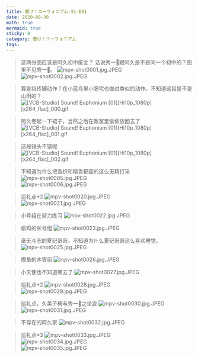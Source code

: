 ```yaml
---
title: 響け！ユーフォニアム-S1-E01
date: 2020-08-30
math: true
mermaid: true
sticky: 0
category: 響け！ユーフォニアム
tags:
---
```


> 这两张图应该是阿久初中废金？
> 话说秀一🐔跟阿久是不是同一个初中的？图里不见秀一🐔。
![mpv-shot0001.jpg.JPEG](https://filebed.cellargalaxy.workers.dev/blog/spirit/響け！ユーフォニアム/S1/E01/20200830/mpv-shot0001.jpg.JPEG)  
![mpv-shot0002.jpg.JPEG](https://filebed.cellargalaxy.workers.dev/blog/spirit/響け！ユーフォニアム/S1/E01/20200830/mpv-shot0002.jpg.JPEG)

> 算是祖传脚动作？在小蓝鸟里小肥宅也做过类似的动作。不知道这段是不是山田的？
![[VCB-Studio] Sound! Euphonium [01][Hi10p_1080p][x264_flac]_000.gif](https://filebed.cellargalaxy.workers.dev/blog/spirit/響け！ユーフォニアム/S1/E01/20200830/%5BVCB-Studio%5D%20Sound%21%20Euphonium%20%5B01%5D%5BHi10p_1080p%5D%5Bx264_flac%5D_000.gif)

> 阿久卷起一下裙子，当然之后在教室里偷偷放回去了
![[VCB-Studio] Sound! Euphonium [01][Hi10p_1080p][x264_flac]_001.gif](https://filebed.cellargalaxy.workers.dev/blog/spirit/響け！ユーフォニアム/S1/E01/20200830/%5BVCB-Studio%5D%20Sound%21%20Euphonium%20%5B01%5D%5BHi10p_1080p%5D%5Bx264_flac%5D_001.gif)

> 这段镜头不错呢
![[VCB-Studio] Sound! Euphonium [01][Hi10p_1080p][x264_flac]_002.gif](https://filebed.cellargalaxy.workers.dev/blog/spirit/響け！ユーフォニアム/S1/E01/20200830/%5BVCB-Studio%5D%20Sound%21%20Euphonium%20%5B01%5D%5BHi10p_1080p%5D%5Bx264_flac%5D_002.gif)

> 不知道为什么把香织和晴香都画的这么无精打采
![mpv-shot0005.jpg.JPEG](https://filebed.cellargalaxy.workers.dev/blog/spirit/響け！ユーフォニアム/S1/E01/20200830/mpv-shot0005.jpg.JPEG)  
![mpv-shot0006.jpg.JPEG](https://filebed.cellargalaxy.workers.dev/blog/spirit/響け！ユーフォニアム/S1/E01/20200830/mpv-shot0006.jpg.JPEG)  

> 巡礼点*2
![mpv-shot0020.jpg.JPEG](https://filebed.cellargalaxy.workers.dev/blog/spirit/響け！ユーフォニアム/S1/E01/20200830/mpv-shot0020.jpg.JPEG)  
![mpv-shot0021.jpg.JPEG](https://filebed.cellargalaxy.workers.dev/blog/spirit/響け！ユーフォニアム/S1/E01/20200830/mpv-shot0021.jpg.JPEG)  

> 小号组在努力练习
![mpv-shot0022.jpg.JPEG](https://filebed.cellargalaxy.workers.dev/blog/spirit/響け！ユーフォニアム/S1/E01/20200830/mpv-shot0022.jpg.JPEG)

> 偷鸡的长号组
![mpv-shot0023.jpg.JPEG](https://filebed.cellargalaxy.workers.dev/blog/spirit/響け！ユーフォニアム/S1/E01/20200830/mpv-shot0023.jpg.JPEG)

> 毫无斗志的夏纪哥哥。不知道为什么夏纪哥哥这么喜欢睡觉。
![mpv-shot0025.jpg.JPEG](https://filebed.cellargalaxy.workers.dev/blog/spirit/響け！ユーフォニアム/S1/E01/20200830/mpv-shot0025.jpg.JPEG)

> 摸鱼的木管组
![mpv-shot0026.jpg.JPEG](https://filebed.cellargalaxy.workers.dev/blog/spirit/響け！ユーフォニアム/S1/E01/20200830/mpv-shot0026.jpg.JPEG)

> 小天使也不知道哪去了
![mpv-shot0027.jpg.JPEG](https://filebed.cellargalaxy.workers.dev/blog/spirit/響け！ユーフォニアム/S1/E01/20200830/mpv-shot0027.jpg.JPEG)

> 巡礼点*2
![mpv-shot0028.jpg.JPEG](https://filebed.cellargalaxy.workers.dev/blog/spirit/響け！ユーフォニアム/S1/E01/20200830/mpv-shot0028.jpg.JPEG)  
![mpv-shot0029.jpg.JPEG](https://filebed.cellargalaxy.workers.dev/blog/spirit/響け！ユーフォニアム/S1/E01/20200830/mpv-shot0029.jpg.JPEG)  

> 巡礼点，久美子椅与秀一🐔之坐姿
![mpv-shot0030.jpg.JPEG](https://filebed.cellargalaxy.workers.dev/blog/spirit/響け！ユーフォニアム/S1/E01/20200830/mpv-shot0030.jpg.JPEG)  
![mpv-shot0031.jpg.JPEG](https://filebed.cellargalaxy.workers.dev/blog/spirit/響け！ユーフォニアム/S1/E01/20200830/mpv-shot0031.jpg.JPEG)  

> 不存在的阿久家
![mpv-shot0032.jpg.JPEG](https://filebed.cellargalaxy.workers.dev/blog/spirit/響け！ユーフォニアム/S1/E01/20200830/mpv-shot0032.jpg.JPEG)

> 巡礼点*3
![mpv-shot0033.jpg.JPEG](https://filebed.cellargalaxy.workers.dev/blog/spirit/響け！ユーフォニアム/S1/E01/20200830/mpv-shot0033.jpg.JPEG)  
![mpv-shot0034.jpg.JPEG](https://filebed.cellargalaxy.workers.dev/blog/spirit/響け！ユーフォニアム/S1/E01/20200830/mpv-shot0034.jpg.JPEG)  
![mpv-shot0035.jpg.JPEG](https://filebed.cellargalaxy.workers.dev/blog/spirit/響け！ユーフォニアム/S1/E01/20200830/mpv-shot0035.jpg.JPEG)
